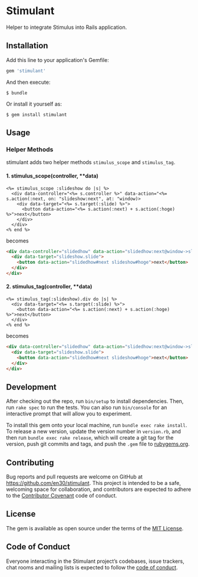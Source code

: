 # Stimulant

Helper to integrate Stimulus into Rails application.

## Installation

Add this line to your application's Gemfile:

```ruby
gem 'stimulant'
```

And then execute:

    $ bundle

Or install it yourself as:

    $ gem install stimulant

## Usage
### Helper Methods
stimulant adds two helper methods `stimulus_scope` and `stimulus_tag`.

#### 1. stimulus_scope(controller, **data)
```erbruby
<%= stimulus_scope :slideshow do |s| %>
  <div data-controller="<%= s.controller %>" data-action="<%= s.action(:next, on: "slideshow:next", at: "window)>
    <div data-target="<%= s.target(:slide) %>">
      <button data-action="<%= s.action(:next) + s.action(:hoge) %>">next</button>
    </div>
  </div>
<% end %>
```

becomes

```html
<div data-controller="slidedhow" data-action="slidedhow:next@window->slideshow#next">
  <div data-target="slideshow.slide">
    <button data-action="slidedhow#next slideshow#hoge">next</button>
  </div>
</div>
```

#### 2. stimulus_tag(controller, **data)
```erbruby
<%= stimulus_tag(:slideshow).div do |s| %>
  <div data-target="<%= s.target(:slide) %>">
    <button data-action="<%= s.action(:next) + s.action(:hoge) %>">next</button>
  </div>
<% end %>
```

becomes

```html
<div data-controller="slidedhow" data-action="slidedhow:next@window->slideshow#next">
  <div data-target="slideshow.slide">
    <button data-action="slidedhow#next slideshow#hoge">next</button>
  </div>
</div>
```

## Development

After checking out the repo, run `bin/setup` to install dependencies. Then, run `rake spec` to run the tests. You can also run `bin/console` for an interactive prompt that will allow you to experiment.

To install this gem onto your local machine, run `bundle exec rake install`. To release a new version, update the version number in `version.rb`, and then run `bundle exec rake release`, which will create a git tag for the version, push git commits and tags, and push the `.gem` file to [rubygems.org](https://rubygems.org).

## Contributing

Bug reports and pull requests are welcome on GitHub at https://github.com/en30/stimulant. This project is intended to be a safe, welcoming space for collaboration, and contributors are expected to adhere to the [Contributor Covenant](http://contributor-covenant.org) code of conduct.

## License

The gem is available as open source under the terms of the [MIT License](https://opensource.org/licenses/MIT).

## Code of Conduct

Everyone interacting in the Stimulant project’s codebases, issue trackers, chat rooms and mailing lists is expected to follow the [code of conduct](https://github.com/[USERNAME]/stimulant/blob/master/CODE_OF_CONDUCT.md).

